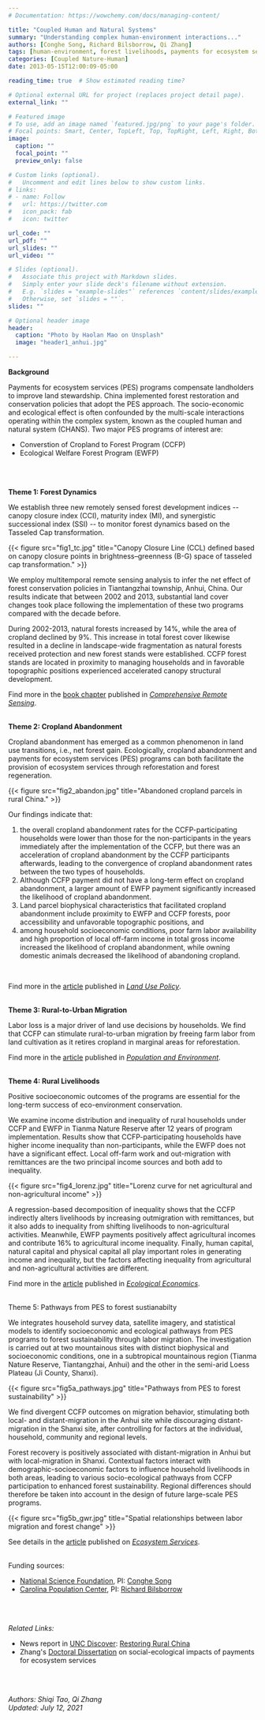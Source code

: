```yaml
---
# Documentation: https://wowchemy.com/docs/managing-content/

title: "Coupled Human and Natural Systems"
summary: "Understanding complex human-environment interactions..."
authors: [Conghe Song, Richard Bilsborrow, Qi Zhang]
tags: [human-environment, forest livelihoods, payments for ecosystem services]
categories: [Coupled Nature-Human]
date: 2013-05-15T12:00:09-05:00

reading_time: true  # Show estimated reading time?

# Optional external URL for project (replaces project detail page).
external_link: ""

# Featured image
# To use, add an image named `featured.jpg/png` to your page's folder.
# Focal points: Smart, Center, TopLeft, Top, TopRight, Left, Right, BottomLeft, Bottom, BottomRight.
image:
  caption: ""
  focal_point: ""
  preview_only: false

# Custom links (optional).
#   Uncomment and edit lines below to show custom links.
# links:
# - name: Follow
#   url: https://twitter.com
#   icon_pack: fab
#   icon: twitter

url_code: ""
url_pdf: ""
url_slides: ""
url_video: ""

# Slides (optional).
#   Associate this project with Markdown slides.
#   Simply enter your slide deck's filename without extension.
#   E.g. `slides = "example-slides"` references `content/slides/example-slides.md`.
#   Otherwise, set `slides = ""`.
slides: ""

# Optional header image
header:
  caption: "Photo by Haolan Mao on Unsplash"
  image: "header1_anhui.jpg"

---
```


**Background**
<br>

Payments for ecosystem services (PES) programs compensate landholders to improve land stewardship. China implemented forest restoration and conservation policies that adopt the PES approach. The socio-economic and ecological effect is often confounded by the multi-scale interactions operating within the complex system, known as the coupled human and natural system (CHANS). Two major PES programs of interest are:
- Converstion of Cropland to Forest Program (CCFP)
- Ecological Welfare Forest Program (EWFP)
<br>
<br>


**Theme 1: Forest Dynamics**
<br>

We establish three new remotely sensed forest development indices -- canopy closure index (CCI), maturity index (MI), and synergistic successional index (SSI) -- to monitor forest dynamics based on the Tasseled Cap transformation. 
<br>

{{< figure src="fig1_tc.jpg" title="Canopy Closure Line (CCL) defined based on canopy closure points in brightness–greenness (B-G) space of tasseled cap transformation." >}} 
<br>

We employ multitemporal remote sensing analysis to infer the net effect of forest conservation policies in Tiantangzhai township, Anhui, China. Our results indicate that between 2002 and 2013, substantial land cover changes took place following the implementation of these two programs compared with the decade before. 
<br>

During 2002-2013, natural forests increased by 14%, while the area of cropland declined by 9%. This increase in total forest cover likewise resulted in a decline in landscape-wide fragmentation as natural forests received protection and new forest stands were established. CCFP forest stands are located in proximity to managing households and in favorable topographic positions experienced accelerated canopy structural development. 
<br>

Find more in the [book chapter](https://www.qzgeog.com/publication/c2018-zhangqi-forest/) published in [_Comprehensive Remote Sensing_](https://doi.org/10.1016/B978-0-12-409548-9.10435-X).
<br>
<br>


**Theme 2: Cropland Abandonment**
<br>

Cropland abandonment has emerged as a common phenomenon in land use transitions, i.e., net forest gain. Ecologically, cropland abandonment and payments for ecosystem services (PES) programs can both facilitate the provision of ecosystem services through reforestation and forest regeneration. 
<br>

{{< figure src="fig2_abandon.jpg" title="Abandoned cropland parcels in rural China." >}}
<br>

Our findings indicate that: 
1) the overall cropland abandonment rates for the CCFP-participating households were lower than those for the non-participants in the years immediately after the implementation of the CCFP, but there was an acceleration of cropland abandonment by the CCFP participants afterwards, leading to the convergence of cropland abandonment rates between the two types of households.
2) Although CCFP payment did not have a long-term effect on cropland abandonment, a larger amount of EWFP payment significantly increased the likelihood of cropland abandonment. 
3) Land parcel biophysical characteristics that facilitated cropland abandonment include proximity to EWFP and CCFP forests, poor accessibility and unfavorable topographic positions, and
4) among household socioeconomic conditions, poor farm labor availability and high proportion of local off-farm income in total gross income increased the likelihood of cropland abandonment, while owning domestic animals decreased the likelihood of abandoning cropland. 
<br>

Find more in the [article](https://www.qzgeog.com/publication/p2018-zhangqi-abandon/) published in [_Land Use Policy_](https://doi.org/10.1016/j.landusepol.2018.01.001).
<br>
<br>


**Theme 3: Rural-to-Urban Migration**
<br>

Labor loss is a major driver of land use decisions by households. We find that CCFP can stimulate rural-to-urban migration by freeing farm labor from land cultivation as it retires cropland in marginal areas for reforestation. 
<br>

Find more in the [article](https://www.qzgeog.com/publication/p2018-zhangqi-migration/) published in [_Population and Environment_](https://doi.org/10.1007/s11111-018-0307-5).
<br>
<br>


**Theme 4: Rural Livelihoods**
<br>

Positive socioeconomic outcomes of the programs are essential for the long-term success of eco-environment conservation. 
<br>

We examine income distribution and inequality of rural households under CCFP and EWFP in Tianma Nature Reserve after 12 years of program implementation. Results show that CCFP-participating households have higher income inequality than non-participants, while the EWFP does not have a significant effect. Local off-farm work and out-migration with remittances are the two principal income sources and both add to inequality. 
<br>

{{< figure src="fig4_lorenz.jpg" title="Lorenz curve for net agricultural and non-agricultural income" >}}
<br>

A regression-based decomposition of inequality shows that the CCFP indirectly alters livelihoods by increasing outmigration with remittances, but it also adds to inequality from shifting livelihoods to non-agricultural activities. Meanwhile, EWFP payments positively affect agricultural incomes and contribute 16% to agricultural income inequality. Finally, human capital, natural capital and physical capital all play important roles in generating income and inequality, but the factors affecting inequality from agricultural and non-agricultural activities are different.
<br>

Find more in the [article](https://www.qzgeog.com/publication/p2019-zhangqi-income/) published in [_Ecological Economics_](https://doi.org/10.1016/j.ecolecon.2019.02.019).
<br>
<br>


Theme 5: Pathways from PES to forest sustianabilty
<br>

We integrates household survey data, satellite imagery, and statistical models to identify socioeconomic and ecological pathways from PES programs to forest sustainability through labor migration. The investigation is carried out at two mountainous sites with distinct biophysical and socioeconomic conditions, one in a subtropical mountainous region (Tianma Nature Reserve, Tiantangzhai, Anhui) and the other in the semi-arid Loess Plateau (Ji County, Shanxi). 
<br>

{{< figure src="fig5a_pathways.jpg" title="Pathways from PES to forest sustainability" >}}
<br>

We find divergent CCFP outcomes on migration behavior, stimulating both local- and distant-migration in the Anhui site while discouraging distant-migration in the Shanxi site, after controlling for factors at the individual, household, community and regional levels. 
<br>

Forest recovery is positively associated with distant-migration in Anhui but with local-migration in Shanxi. Contextual factors interact with demographic-socioeconomic factors to influence household livelihoods in both areas, leading to various socio-ecological pathways from CCFP participation to enhanced forest sustainability. Regional differences should therefore be taken into account in the design of future large-scale PES programs.
<br>

{{< figure src="fig5b_gwr.jpg" title="Spatial relationships between labor migration and forest change" >}}
<br>

See details in the [article](https://www.qzgeog.com/publication/p2020-zhangqi-divergent/) published on [_Ecosystem Services_](https://doi.org/10.1016/j.ecoser.2020.101167).
<br>
<br>


Funding sources:
- [National Science Foundation](https://www.nsf.gov/), PI: [Conghe Song](https://csong.web.unc.edu/)
- [Carolina Population Center](http://www.cpc.unc.edu/), PI: [Richard Bilsborrow](https://www.qzgeog.com/author/richard-bilsborrow)
<br>
<br>


*Related Links:* <br>
- News report in [UNC Discover](https://www.unc.edu/discover/): [Restoring Rural China](https://www.unc.edu/discover/restoring-rural-china/)
- Zhang's [Doctoral Dissertation](https://www.proquest.com/openview/cf7ea4a23b9daf256f2448658f09f207/1?pq-origsite=gscholar&cbl=18750)
  on social-ecological impacts of payments for ecosystem services
<br>
<br>


_Authors: Shiqi Tao, Qi Zhang_
<br>
_Updated: July 12, 2021_
<br>


